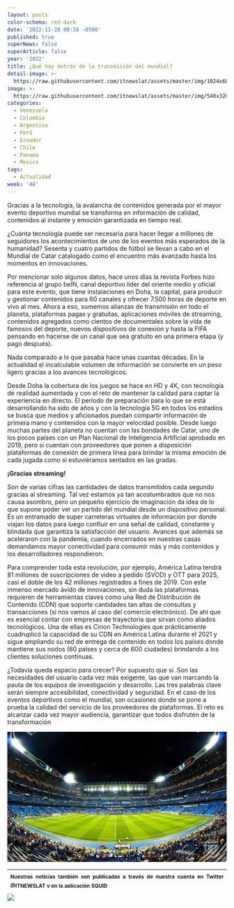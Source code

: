 ```yaml
---
layout: posts
color-schema: red-dark
date: '2022-11-28 08:58 -0500'
published: true
superNews: false
superArticle: false
year: '2022'
title: ¿Qué hay detrás de la transmisión del mundial?
detail-image: >-
  https://raw.githubusercontent.com/itnewslat/assets/master/img/1024x680/Estadio-futbol-g.jpg
image: >-
  https://raw.githubusercontent.com/itnewslat/assets/master/img/540x320/Estadio-futbol-p.jpg
categories:
  - Venezuela
  - Colombia
  - Argentina
  - Perú
  - Ecuador
  - Chile
  - Panama
  - Mexico
tags:
  - Actualidad
week: '48'
---
```

Gracias a la tecnología, la avalancha de contenidos generada por el mayor evento deportivo mundial se transforma en información de calidad, contenidos al instante y emoción garantizada en tiempo real.
 
¿Cuánta tecnología puede ser necesaria para hacer llegar a millones de seguidores los acontecimientos de uno de los eventos más esperados de la humanidad? Sesenta y cuatro partidos de fútbol se llevan a cabo en el Mundial de Catar catalogado como el encuentro más avanzado hasta los momentos en innovaciones.

Por mencionar solo algunos datos, hace unos días la revista Forbes hizo referencia al grupo beIN, canal deportivo líder del oriente medio y oficial para este evento, que tiene instalaciones en Doha, la capital, para producir y gestionar contenidos para 60 canales y ofrecer 7.500 horas de deporte en vivo al mes. Ahora a eso, sumemos alianzas de transmisión en todo el planeta, plataformas pagas y gratuitas, aplicaciones móviles de streaming, contenidos agregados como cientos de documentales sobre la vida de famosos del deporte, nuevos dispositivos de conexión y hasta la FIFA pensando en hacerse de un canal que sea gratuito en una primera etapa (y pago después).

Nada comparado a lo que pasaba hace unas cuantas décadas. En la actualidad el incalculable volumen de información se convierte en un peso ligero gracias a los avances tecnológicos.

Desde Doha la cobertura de los juegos se hace en HD y 4K, con tecnología de realidad aumentada y con el reto de mantener la calidad para captar la experiencia en directo. El período de preparación para lo que se está desarrollando ha sido de años y con la tecnología 5G en todos los estadios se busca que medios y aficionados puedan compartir información de primera mano y contenidos con la mayor velocidad posible. Desde luego muchas partes del planeta no cuentan con las bondades de Catar, uno de los pocos países con un Plan Nacional de Inteligencia Artificial aprobado en 2019, pero sí cuentan con proveedores que ponen a disposición plataformas de conexión de primera línea para brindar la misma emoción de cada jugada como si estuviéramos sentados en las gradas.

**¡Gracias streaming!**

Son de varias cifras las cantidades de datos transmitidos cada segundo gracias al streaming. Tal vez estamos ya tan acostumbrados que no nos causa asombro, pero un pequeño ejercicio de imaginación da idea de lo que supone poder ver un partido del mundial desde un dispositivo personal. Es un entramado de super carreteras virtuales de información por donde viajan los datos para luego confluir en una señal de calidad, constante y blindada que garantiza la satisfacción del usuario. Avances que además se aceleraron con la pandemia, cuando encerrados en nuestras casas demandamos mayor conectividad para consumir más y más contenidos y los desarrolladores respondieron.

Para comprender toda esta revolución, por ejemplo, América Latina tendrá 81 millones de suscripciones de video a pedido (SVOD) y OTT para 2025, casi el doble de los 42 millones registrados a fines de 2019. Con este inmenso mercado ávido de innovaciones, sin duda las plataformas requieren de herramientas claves como una Red de Distribución de Contenido (CDN) que soporte cantidades tan altas de consultas y transacciones (si nos vamos al caso del comercio electrónico). De ahí que es esencial contar con empresas de trayectoria que sirvan como aliados tecnológicos. Una de ellas es Cirion Technologies que prácticamente cuadruplicó la capacidad de su CDN en América Latina durante el 2021 y sigue ampliando su red de entrega de contenido en todos los países donde mantiene sus nodos (60 países y cerca de 600 ciudades) brindando a los clientes soluciones continuas.

¿Todavía queda espacio para crecer? Por supuesto que sí. Son las necesidades del usuario cada vez más exigente, las que van marcando la pauta de los equipos de investigación y desarrollo. Las tres palabras clave serán siempre accesibilidad, conectividad y seguridad. En el caso de los eventos deportivos como el mundial, son ocasiones donde se pone a prueba la calidad del servicio de los proveedores de plataformas. El reto es alcanzar cada vez mayor audiencia, garantizar que todos disfruten de la transformación 

![](https://raw.githubusercontent.com/itnewslat/assets/master/img/540x320/Estadio-futbol-p.jpg)

<table style="height: 42px;" width="569">
<tbody>
<tr>
<td style="text-align: justify;"><sub><strong>Nuestras noticias también son publicadas a través de nuestra cuenta en Twitter <a href="https://twitter.com/itnewslat?lang=es">@ITNEWSLAT</a> y en la aplicación <a href="https://squidapp.co/en/">SQUID</a></strong></sub></td>
</tr>
</tbody>
</table>

<img src="https://tracker.metricool.com/c3po.jpg?hash=56f88a41e39ab42c063cc51676587a04"/>